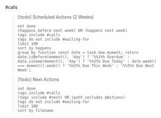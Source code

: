 #calls

> [!todo] Scheduled Actions (2 Weeks)
>
> ```tasks
> not done
> (happens before next week) OR (happens next week)
> tags include #calls
> tags do not include #waiting-for
> limit 100
> sort by happens
> group by function const date = task.due.moment; return date.isBefore(moment(), 'day') ? '%%1%% Overdue' : date.isSame(moment(), 'day') ? '%%2%% Due Today' : date.week() === moment().week() ? '%%2%% Due This Week' : '%%3%% Due Next Week';
> ```

> [!todo] Next Actions
> 
> ```tasks
> not done
> tags include #calls
> (tags include #next) OR (path includes @Actions)
> tags do not include #waiting-for
> limit 100
> sort by filename
> ```